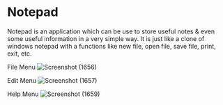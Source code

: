 # Notepad
Notepad is an application which can be use to store useful notes &amp; even some useful information in a very simple way. It is just like a clone of windows notepad with a functions like new file, open file, save file, print, exit, etc.



File Menu
![Screenshot (1656)](https://user-images.githubusercontent.com/110468237/183024196-22797b68-ec33-48c5-9a47-b5182390e5c4.png)

Edit Menu
![Screenshot (1657)](https://user-images.githubusercontent.com/110468237/183024713-677155d8-100c-456c-812e-f3458b8abdf3.png)

Help Menu
![Screenshot (1659)](https://user-images.githubusercontent.com/110468237/183025054-bb0ba7e9-413a-4738-9726-02719ac850cd.png)



